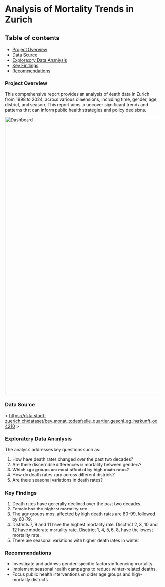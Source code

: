 # Analysis of Mortality Trends in Zurich

## Table of contents
- [Project Overview](#project-overview)
- [Data Source](#data-source)
- [Exploratory Data Ananlysis](#exploratory-data-ananlysis)
- [Key Findings](#key-findings)
- [Recommendations](#recommendations)

### Project Overview
This comprehensive report provides an analysis of death data in Zurich from 1998 to 2024, across various dimensions, including time, gender, age, district, and season. This report aims to uncover significant trends and patterns that can inform public health strategies and policy decisions.

<img width="900" alt="Dashboard" src="https://github.com/user-attachments/assets/61fa68f5-c2c1-49a8-a1ec-e98017c26a42">




### Data Source
< https://data.stadt-zuerich.ch/dataset/bev_monat_todesfaelle_quartier_geschl_ag_herkunft_od4210 >

### Exploratory Data Ananlysis
The analysis addresses key questions such as:
1. How have death rates changed over the past two decades?
2. Are there discernible differences in mortality between genders?
3. Which age groups are most affected by high death rates?
4. How do death rates vary across different districts?
5. Are there seasonal variations in death rates?
     
### Key Findings
1. Death rates have generally declined over the past two decades.
2. Female has the highest mortality rate.
3. The age groups most affected by high death rates are 80-99, followed by 60-79.
4. Districts 7, 9 and 11 have the highest mortality rate. Disctrict 2, 3, 10 and 12 have moderate mortality rate. Disctrict 1, 4, 5, 6, 8, have the lowest mortality rate.
5. There are seasonal variations with higher death rates in winter.
   
### Recommendations
- Investigate and address gender-specific factors influencing mortality.
- Implement seasonal health campaigns to reduce winter-related deaths.
- Focus public health interventions on older age groups and high-mortality districts



